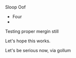 Sloop Oof

* Four
* 
Testing proper mergin still

Let's hope this works.

Let's be serious now, via gollum